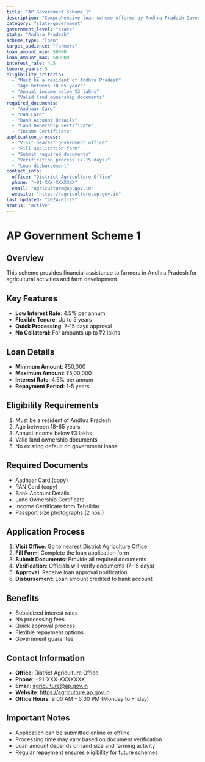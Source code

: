 ```yaml
---
title: "AP Government Scheme 1"
description: "Comprehensive loan scheme offered by Andhra Pradesh Government"
category: "state-government"
government_level: "state"
state: "Andhra Pradesh"
scheme_type: "loan"
target_audience: "farmers"
loan_amount_min: 50000
loan_amount_max: 500000
interest_rate: 4.5
tenure_years: 5
eligibility_criteria:
  - "Must be a resident of Andhra Pradesh"
  - "Age between 18-65 years"
  - "Annual income below ₹3 lakhs"
  - "Valid land ownership documents"
required_documents:
  - "Aadhaar Card"
  - "PAN Card"
  - "Bank Account Details"
  - "Land Ownership Certificate"
  - "Income Certificate"
application_process:
  - "Visit nearest government office"
  - "Fill application form"
  - "Submit required documents"
  - "Verification process (7-15 days)"
  - "Loan disbursement"
contact_info:
  office: "District Agriculture Office"
  phone: "+91-XXX-XXXXXXX"
  email: "agriculture@ap.gov.in"
  website: "https://agriculture.ap.gov.in"
last_updated: "2024-01-15"
status: "active"
---
```


# AP Government Scheme 1

## Overview
This scheme provides financial assistance to farmers in Andhra Pradesh for agricultural activities and farm development.

## Key Features
- **Low Interest Rate**: 4.5% per annum
- **Flexible Tenure**: Up to 5 years
- **Quick Processing**: 7-15 days approval
- **No Collateral**: For amounts up to ₹2 lakhs

## Loan Details
- **Minimum Amount**: ₹50,000
- **Maximum Amount**: ₹5,00,000
- **Interest Rate**: 4.5% per annum
- **Repayment Period**: 1-5 years

## Eligibility Requirements
1. Must be a resident of Andhra Pradesh
2. Age between 18-65 years
3. Annual income below ₹3 lakhs
4. Valid land ownership documents
5. No existing default on government loans

## Required Documents
- Aadhaar Card (copy)
- PAN Card (copy)
- Bank Account Details
- Land Ownership Certificate
- Income Certificate from Tehsildar
- Passport size photographs (2 nos.)

## Application Process
1. **Visit Office**: Go to nearest District Agriculture Office
2. **Fill Form**: Complete the loan application form
3. **Submit Documents**: Provide all required documents
4. **Verification**: Officials will verify documents (7-15 days)
5. **Approval**: Receive loan approval notification
6. **Disbursement**: Loan amount credited to bank account

## Benefits
- Subsidized interest rates
- No processing fees
- Quick approval process
- Flexible repayment options
- Government guarantee

## Contact Information
- **Office**: District Agriculture Office
- **Phone**: +91-XXX-XXXXXXX
- **Email**: agriculture@ap.gov.in
- **Website**: https://agriculture.ap.gov.in
- **Office Hours**: 9:00 AM - 5:00 PM (Monday to Friday)

## Important Notes
- Application can be submitted online or offline
- Processing time may vary based on document verification
- Loan amount depends on land size and farming activity
- Regular repayment ensures eligibility for future schemes
